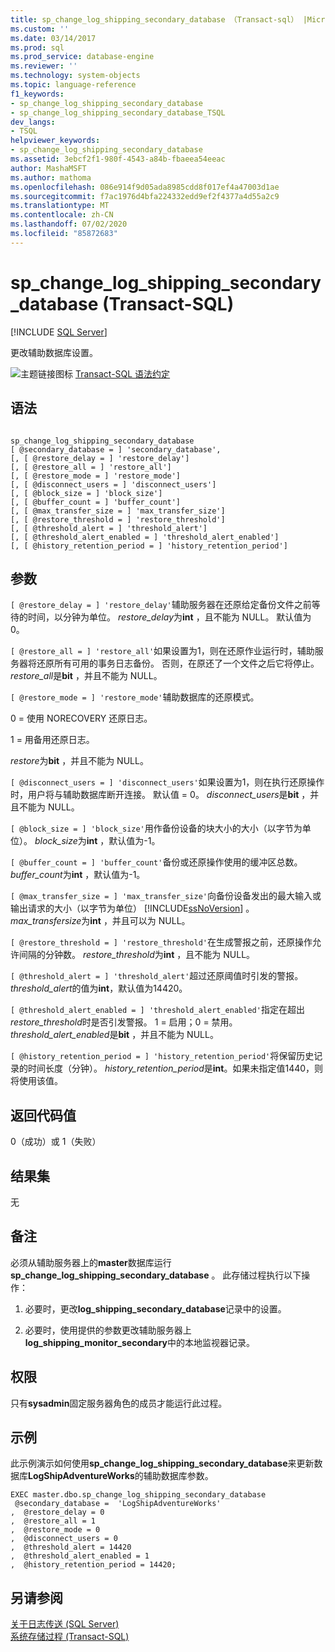 ```yaml
---
title: sp_change_log_shipping_secondary_database （Transact-sql） |Microsoft Docs
ms.custom: ''
ms.date: 03/14/2017
ms.prod: sql
ms.prod_service: database-engine
ms.reviewer: ''
ms.technology: system-objects
ms.topic: language-reference
f1_keywords:
- sp_change_log_shipping_secondary_database
- sp_change_log_shipping_secondary_database_TSQL
dev_langs:
- TSQL
helpviewer_keywords:
- sp_change_log_shipping_secondary_database
ms.assetid: 3ebcf2f1-980f-4543-a84b-fbaeea54eeac
author: MashaMSFT
ms.author: mathoma
ms.openlocfilehash: 086e914f9d05ada8985cdd8f017ef4a47003d1ae
ms.sourcegitcommit: f7ac1976d4bfa224332edd9ef2f4377a4d55a2c9
ms.translationtype: MT
ms.contentlocale: zh-CN
ms.lasthandoff: 07/02/2020
ms.locfileid: "85872683"
---
```

# <a name="sp_change_log_shipping_secondary_database-transact-sql"></a>sp_change_log_shipping_secondary_database (Transact-SQL)
[!INCLUDE [SQL Server](../../includes/applies-to-version/sqlserver.md)]

  更改辅助数据库设置。  
  
 ![主题链接图标](../../database-engine/configure-windows/media/topic-link.gif "“主题链接”图标") [Transact-SQL 语法约定](../../t-sql/language-elements/transact-sql-syntax-conventions-transact-sql.md)  
  
## <a name="syntax"></a>语法  
  
```  
  
sp_change_log_shipping_secondary_database  
[ @secondary_database = ] 'secondary_database',  
[, [ @restore_delay = ] 'restore_delay']  
[, [ @restore_all = ] 'restore_all']  
[, [ @restore_mode = ] 'restore_mode']  
[, [ @disconnect_users = ] 'disconnect_users']  
[, [ @block_size = ] 'block_size']  
[, [ @buffer_count = ] 'buffer_count']  
[, [ @max_transfer_size = ] 'max_transfer_size']  
[, [ @restore_threshold = ] 'restore_threshold']   
[, [ @threshold_alert = ] 'threshold_alert']   
[, [ @threshold_alert_enabled = ] 'threshold_alert_enabled']   
[, [ @history_retention_period = ] 'history_retention_period']  
```  
  
## <a name="arguments"></a>参数  
`[ @restore_delay = ] 'restore_delay'`辅助服务器在还原给定备份文件之前等待的时间，以分钟为单位。 *restore_delay*为**int** ，且不能为 NULL。 默认值为 0。  
  
`[ @restore_all = ] 'restore_all'`如果设置为1，则在还原作业运行时，辅助服务器将还原所有可用的事务日志备份。 否则，在原还了一个文件之后它将停止。 *restore_all*是**bit** ，并且不能为 NULL。  
  
`[ @restore_mode = ] 'restore_mode'`辅助数据库的还原模式。  
  
 0 = 使用 NORECOVERY 还原日志。  
  
 1 = 用备用还原日志。  
  
 *restore*为**bit** ，并且不能为 NULL。  
  
`[ @disconnect_users = ] 'disconnect_users'`如果设置为1，则在执行还原操作时，用户将与辅助数据库断开连接。 默认值 = 0。 *disconnect_users*是**bit** ，并且不能为 NULL。  
  
`[ @block_size = ] 'block_size'`用作备份设备的块大小的大小（以字节为单位）。 *block_size*为**int** ，默认值为-1。  
  
`[ @buffer_count = ] 'buffer_count'`备份或还原操作使用的缓冲区总数。 *buffer_count*为**int** ，默认值为-1。  
  
`[ @max_transfer_size = ] 'max_transfer_size'`向备份设备发出的最大输入或输出请求的大小（以字节为单位） [!INCLUDE[ssNoVersion](../../includes/ssnoversion-md.md)] 。 *max_transfersize*为**int** ，并且可以为 NULL。  
  
`[ @restore_threshold = ] 'restore_threshold'`在生成警报之前，还原操作允许间隔的分钟数。 *restore_threshold*为**int** ，且不能为 NULL。  
  
`[ @threshold_alert = ] 'threshold_alert'`超过还原阈值时引发的警报。 *threshold_alert*的值为**int**，默认值为14420。  
  
`[ @threshold_alert_enabled = ] 'threshold_alert_enabled'`指定在超出*restore_threshold*时是否引发警报。 1 = 启用；0 = 禁用。 *threshold_alert_enabled*是**bit** ，并且不能为 NULL。  
  
`[ @history_retention_period = ] 'history_retention_period'`将保留历史记录的时间长度（分钟）。 *history_retention_period*是**int**。如果未指定值1440，则将使用该值。  
  
## <a name="return-code-values"></a>返回代码值  
 0（成功）或 1（失败）  
  
## <a name="result-sets"></a>结果集  
 无  
  
## <a name="remarks"></a>备注  
 必须从辅助服务器上的**master**数据库运行**sp_change_log_shipping_secondary_database** 。 此存储过程执行以下操作：  
  
1.  必要时，更改**log_shipping_secondary_database**记录中的设置。  
  
2.  必要时，使用提供的参数更改辅助服务器上**log_shipping_monitor_secondary**中的本地监视器记录。  

## <a name="permissions"></a>权限  
 只有**sysadmin**固定服务器角色的成员才能运行此过程。  
  
## <a name="examples"></a>示例  
 此示例演示如何使用**sp_change_log_shipping_secondary_database**来更新数据库**LogShipAdventureWorks**的辅助数据库参数。  
  
```  
EXEC master.dbo.sp_change_log_shipping_secondary_database   
 @secondary_database =  'LogShipAdventureWorks'  
,  @restore_delay = 0  
,  @restore_all = 1  
,  @restore_mode = 0  
,  @disconnect_users = 0  
,  @threshold_alert = 14420  
,  @threshold_alert_enabled = 1  
,  @history_retention_period = 14420;  
```  
  
## <a name="see-also"></a>另请参阅  
 [关于日志传送 (SQL Server)](../../database-engine/log-shipping/about-log-shipping-sql-server.md)   
 [系统存储过程 (Transact-SQL)](../../relational-databases/system-stored-procedures/system-stored-procedures-transact-sql.md)  
  
  
